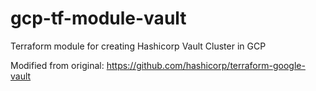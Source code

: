 # gcp-tf-module-vault
Terraform module for creating Hashicorp Vault Cluster in GCP


Modified from original: https://github.com/hashicorp/terraform-google-vault